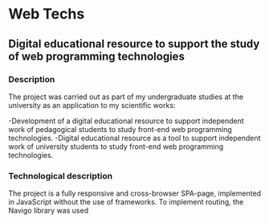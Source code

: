 # Web Techs

## Digital educational resource to support the study of web programming technologies

### Description

The project was carried out as part of my undergraduate studies at the university as an application to my scientific works:
 
-Development of a digital educational resource to support independent work of pedagogical students to study front-end web programming technologies.
-Digital educational resource as a tool to support independent work of university students to study front-end web programming technologies.

### Technological description

The project is a fully responsive and cross-browser SPA-page, implemented in JavaScript without the use of frameworks. To implement routing, the Navigo library was used
